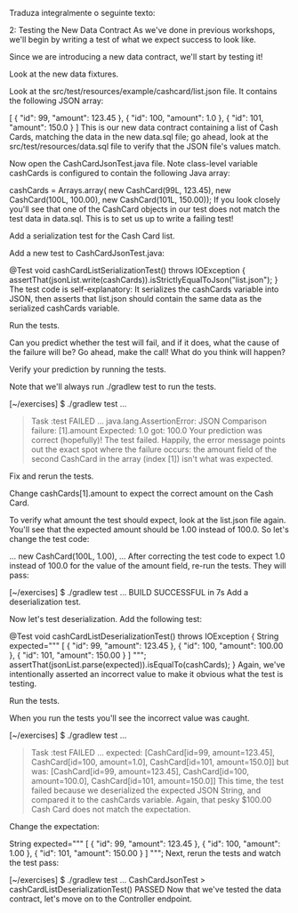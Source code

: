 Traduza integralmente o seguinte texto:

2: Testing the New Data Contract
As we've done in previous workshops, we'll begin by writing a test of what we expect success to look like.

Since we are introducing a new data contract, we'll start by testing it!

Look at the new data fixtures.

Look at the src/test/resources/example/cashcard/list.json file. It contains the following JSON array:

[
  { "id": 99, "amount": 123.45 },
  { "id": 100, "amount": 1.0 },
  { "id": 101, "amount": 150.0 }
]
This is our new data contract containing a list of Cash Cards, matching the data in the new data.sql file; go ahead, look at the src/test/resources/data.sql file to verify that the JSON file's values match.

Now open the CashCardJsonTest.java file. Note class-level variable cashCards is configured to contain the following Java array:

cashCards = Arrays.array(
     new CashCard(99L, 123.45),
     new CashCard(100L, 100.00),
     new CashCard(101L, 150.00));
If you look closely you'll see that one of the CashCard objects in our test does not match the test data in data.sql. This is to set us up to write a failing test!

Add a serialization test for the Cash Card list.

Add a new test to CashCardJsonTest.java:

@Test
void cashCardListSerializationTest() throws IOException {
   assertThat(jsonList.write(cashCards)).isStrictlyEqualToJson("list.json");
}
The test code is self-explanatory: It serializes the cashCards variable into JSON, then asserts that list.json should contain the same data as the serialized cashCards variable.

Run the tests.

Can you predict whether the test will fail, and if it does, what the cause of the failure will be? Go ahead, make the call! What do you think will happen?

Verify your prediction by running the tests.

Note that we'll always run ./gradlew test to run the tests.

[~/exercises] $ ./gradlew test
...
> Task :test FAILED
...
java.lang.AssertionError: JSON Comparison failure: [1].amount
Expected: 1.0
     got: 100.0
Your prediction was correct (hopefully)! The test failed. Happily, the error message points out the exact spot where the failure occurs: the amount field of the second CashCard in the array (index [1]) isn't what was expected.

Fix and rerun the tests.

Change cashCards[1].amount to expect the correct amount on the Cash Card.

To verify what amount the test should expect, look at the list.json file again. You'll see that the expected amount should be 1.00 instead of 100.0. So let's change the test code:

...
new CashCard(100L, 1.00),
...
After correcting the test code to expect 1.0 instead of 100.0 for the value of the amount field, re-run the tests. They will pass:

[~/exercises] $ ./gradlew test
...
BUILD SUCCESSFUL in 7s
Add a deserialization test.

Now let's test deserialization. Add the following test:

@Test
void cashCardListDeserializationTest() throws IOException {
   String expected="""
         [
            { "id": 99, "amount": 123.45 },
            { "id": 100, "amount": 100.00 },
            { "id": 101, "amount": 150.00 }
         ]
         """;
   assertThat(jsonList.parse(expected)).isEqualTo(cashCards);
}
Again, we've intentionally asserted an incorrect value to make it obvious what the test is testing.

Run the tests.

When you run the tests you'll see the incorrect value was caught.

[~/exercises] $ ./gradlew test
...
> Task :test FAILED
...
 expected:
   [CashCard[id=99, amount=123.45],
       CashCard[id=100, amount=1.0],
       CashCard[id=101, amount=150.0]]
  but was:
   [CashCard[id=99, amount=123.45],
       CashCard[id=100, amount=100.0],
       CashCard[id=101, amount=150.0]]
This time, the test failed because we deserialized the expected JSON String, and compared it to the cashCards variable. Again, that pesky $100.00 Cash Card does not match the expectation.

Change the expectation:

String expected="""
    [
        { "id": 99, "amount": 123.45 },
        { "id": 100, "amount": 1.00 },
        { "id": 101, "amount": 150.00 }
    ]
    """;
Next, rerun the tests and watch the test pass:

[~/exercises] $ ./gradlew test
...
CashCardJsonTest > cashCardListDeserializationTest() PASSED
Now that we've tested the data contract, let's move on to the Controller endpoint.